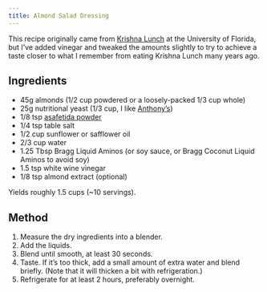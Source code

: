 ```yaml
---
title: Almond Salad Dressing
---
```


This recipe originally came from [Krishna Lunch] at the University of Florida,
but I’ve added vinegar and tweaked the amounts slightly to try to achieve a
taste closer to what I remember from eating Krishna Lunch many years ago.

## Ingredients

*   45g almonds (1/2 cup powdered or a loosely-packed 1/3 cup whole)
*   25g nutritional yeast (1/3 cup, I like [Anthony’s])
*   1/8 tsp [asafetida powder]
*   1/4 tsp table salt
*   1/2 cup sunflower or safflower oil
*   2/3 cup water
*   1.25 Tbsp Bragg Liquid Aminos (or soy sauce, or Bragg Coconut Liquid Aminos to avoid soy)
*   1.5 tsp white wine vinegar
*   1/8 tsp almond extract (optional)

Yields roughly 1.5 cups (~10 servings).

## Method

1.  Measure the dry ingredients into a blender.
2.  Add the liquids.
3.  Blend until smooth, at least 30 seconds.
4.  Taste. If it’s too thick, add a small amount of extra water and blend
    briefly. (Note that it will thicken a bit with refrigeration.)
5.  Refrigerate for at least 2 hours, preferably overnight.

[Krishna Lunch]: https://krishnalunch.com/
[Anthony’s]: https://www.amazon.com/dp/B07JVLCGYX/
[asafetida powder]: https://www.amazon.com/Rani-Asafetida-Natural-NON-GMO-Indian/dp/B006POH22Y/
